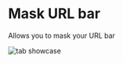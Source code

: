 # Mask URL bar

Allows you to mask your URL bar

![tab showcase](https://github.com/user-attachments/assets/297ed464-5aed-4cb5-a66e-622afe0e151e)
